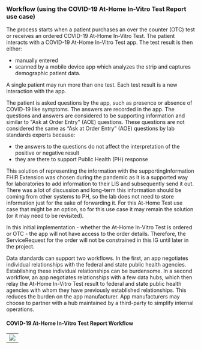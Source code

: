### Workflow (using the COVID-19 At-Home In-Vitro Test Report use case)

The process starts when a patient purchases an over the counter (OTC) test or receives an ordered COVID-19 At-Home In-Vitro Test. The patient interacts with a COVID-19 At-Home In-Vitro Test app. The test result is then either:
* manually entered
* scanned by a mobile device app which analyzes the strip and captures demographic patient data.

A single patient may run more than one test. Each test result is a new interaction with the app.

The patient is asked questions by the app, such as presence or absence of COVID-19 like symptoms. The answers are recorded in the app. The questions and answers are considered to be supporting information and similar to "Ask at Order Entry" (AOE) questions. These questions are not considered the same as “Ask at Order Entry” (AOE) questions by lab standards experts because:

* the answers to the questions do not affect the interpretation of the positive or negative result
* they are there to support Public Health (PH) response

This solution of representing the information with the supportingInformation FHIR Extension was chosen during the pandemic as it is a supported way for laboratories to add information to their LIS and subsequently send it out. There was a lot of discussion and long-term this information should be coming from other systems to PH, so the lab does not need to store information just for the sake of forwarding it. For this At-Home Test use case that might be an option, so for this use case it may remain the solution (or it may need to be revisited).

In this initial implementation - whether the At-Home In-Vitro Test is ordered or OTC - the app will not have access to the order details. Therefore, the ServiceRequest for the order will not be constrained in this IG until later in the project.

Data standards can support two workflows. In the first, an app negotiates individual relationships with the federal and state public health agencies. Establishing these individual relationships can be burdensome. In a second workflow, an app negotiates relationships with a few data hubs, which then relay the At-Home In-Vitro Test result to federal and state public health agencies with whom they have previously established relationships. This reduces the burden on the app manufacturer. App manufacturers may choose to partner with a hub maintained by a third-party to simplify internal operations. 

#### COVID-19 At-Home In-Vitro Test Report Workflow

<table><tr><td><img src="CovidAtHomeworkflow.png" /></td></tr></table>
